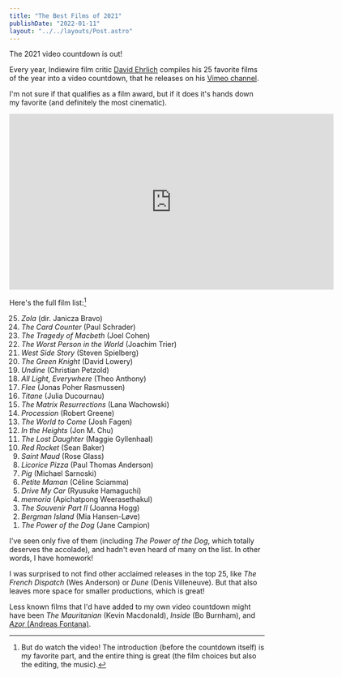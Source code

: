 ```yaml
---
title: "The Best Films of 2021"
publishDate: "2022-01-11"
layout: "../../layouts/Post.astro"
---
```


The 2021 video countdown is out!

Every year, Indiewire film critic [David Ehrlich](https://twitter.com/davidehrlich) compiles his 25 favorite films of the year into a video countdown, that he releases on his [Vimeo channel](https://vimeo.com/user92154201).

I'm not sure if that qualifies as a film award, but if it does it's hands down my favorite (and definitely the most cinematic).

<iframe src="https://player.vimeo.com/video/664072010?h=a764d04881&byline=0&portrait=0" width="640" height="347" frameborder="0" allow="autoplay; fullscreen; picture-in-picture" allowfullscreen></iframe>

Here's the full film list:[^1]

<ol reversed>
<li><em>Zola</em> (dir. Janicza Bravo)</li>
<li><em>The Card Counter</em> (Paul Schrader)</li>
<li><em>The Tragedy of Macbeth</em> (Joel Cohen)</li>
<li><em>The Worst Person in the World</em> (Joachim Trier)</li>
<li><em>West Side Story</em> (Steven Spielberg)</li>
<li><em>The Green Knight</em> (David Lowery)</li>
<li><em>Undine</em> (Christian Petzold)</li>
<li><em>All Light, Everywhere</em> (Theo Anthony)</li>
<li><em>Flee</em> (Jonas Poher Rasmussen)</li>
<li><em>Titane</em> (Julia Ducournau)</li>
<li><em>The Matrix Resurrections</em> (Lana Wachowski)</li>
<li><em>Procession</em> (Robert Greene)</li>
<li><em>The World to Come</em> (Josh Fagen)</li>
<li><em>In the Heights</em> (Jon M. Chu)</li>
<li><em>The Lost Daughter</em> (Maggie Gyllenhaal)</li>
<li><em>Red Rocket</em> (Sean Baker)</li>
<li><em>Saint Maud</em> (Rose Glass)</li>
<li><em>Licorice Pizza</em> (Paul Thomas Anderson)</li>
<li><em>Pig</em> (Michael Sarnoski)</li>
<li><em>Petite Maman</em> (Céline Sciamma)</li>
<li><em>Drive My Car</em> (Ryusuke Hamaguchi)</li>
<li><em>memoria</em> (Apichatpong Weerasethakul)</li>
<li><em>The Souvenir Part II</em> (Joanna Hogg)</li>
<li><em>Bergman Island</em> (Mia Hansen-Løve)</li>
<li><em>The Power of the Dog</em> (Jane Campion)</li>
</ol>

I've seen only five of them (including _The Power of the Dog_, which totally deserves the accolade), and hadn't even heard of many on the list. In other words, I have homework!

I was surprised to not find other acclaimed releases in the top 25, like _The French Dispatch_ (Wes Anderson) or _Dune_ (Denis Villeneuve). But that also leaves more space for smaller productions, which is great!

Less known films that I'd have added to my own video countdown might have been _The Mauritanian_ (Kevin Macdonald), _Inside_ (Bo Burnham), and [_Azor_ (Andreas Fontana)](/notes/azor-by-andreas-fontana-was-good-weird).

[^1]: But do watch the video! The introduction (before the countdown itself) is my favorite part, and the entire thing is great (the film choices but also the editing, the music).
